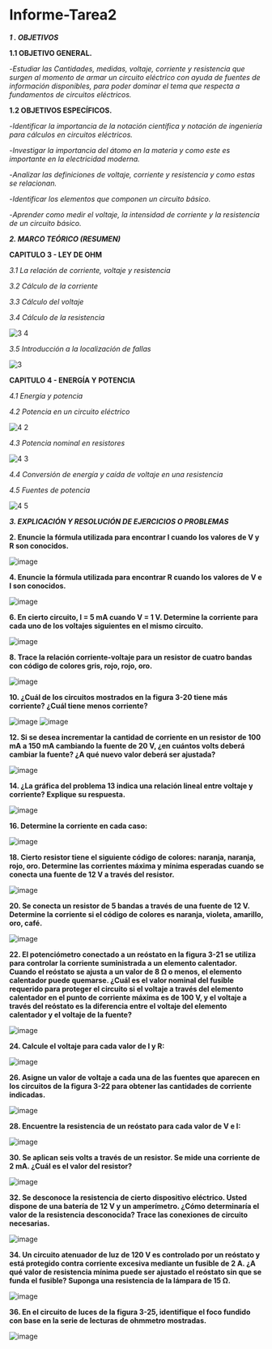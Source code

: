 # Informe-Tarea2


***1 . OBJETIVOS***

**1.1 OBJETIVO GENERAL.**

-*Estudiar las Cantidades, medidas, voltaje, corriente y resistencia que surgen al momento de armar un circuito eléctrico con ayuda de fuentes de información disponibles,
 para poder dominar el tema que respecta a fundamentos de circuitos eléctricos.* 

 **1.2 OBJETIVOS ESPECÍFICOS.**

-*Identificar la importancia de la notación científica y notación de ingeniería para cálculos en circuitos eléctricos.*

-*Investigar la importancia del átomo en la materia y como este es importante en la electricidad moderna.* 

-*Analizar las definiciones de voltaje, corriente y resistencia y como estas se relacionan.*

-*Identificar los elementos que componen un circuito básico.*

-*Aprender como medir el voltaje, la intensidad de corriente y la resistencia de un circuito básico.*

***2. MARCO TEÓRICO (RESUMEN)***

**CAPITULO 3 - LEY DE OHM**

*3.1 La relación de corriente, voltaje y resistencia*

*3.2 Cálculo de la corriente*

*3.3 Cálculo del voltaje*

*3.4 Cálculo de la resistencia*

![3 4](https://user-images.githubusercontent.com/116774906/202283811-e30038eb-485c-4b06-b63b-3fdca7f57907.jpg)

*3.5 Introducción a la localización de fallas*

![3](https://user-images.githubusercontent.com/116774906/202283838-b2b664ae-53c3-4e5e-b692-7d629e1440c6.jpg)


**CAPITULO 4 - ENERGÍA Y POTENCIA**

*4.1 Energía y potencia*

*4.2 Potencia en un circuito eléctrico*

![4 2](https://user-images.githubusercontent.com/116774906/202284277-2aafd597-afe7-4d70-9e57-ddff73a370c9.jpg)

*4.3 Potencia nominal en resistores*

![4 3](https://user-images.githubusercontent.com/116774906/202284303-f6645bfa-6665-4365-8969-f3d4c35ad442.jpg)

*4.4 Conversión de energía y caída de voltaje en una resistencia*

*4.5 Fuentes de potencia*

![4 5](https://user-images.githubusercontent.com/116774906/202284331-6bce9287-25b3-400b-bf34-f28de1ea18e2.jpg)

***3. EXPLICACIÓN Y RESOLUCIÓN DE EJERCICIOS O PROBLEMAS***

**2. Enuncie la fórmula utilizada para encontrar I cuando los valores de V y R son conocidos.**

![image](https://user-images.githubusercontent.com/116774906/202314027-12f00472-a631-4017-84b4-cf3c9d5b1345.png)

**4. Enuncie la fórmula utilizada para encontrar R cuando los valores de V e I son conocidos.**

![image](https://user-images.githubusercontent.com/116774906/202314092-96e523b5-8825-45ac-b9d8-e240506bce5e.png)

**6. En cierto circuito, I = 5 mA cuando V = 1 V. Determine la corriente para cada uno de los voltajes siguientes en el mismo circuito.**

![image](https://user-images.githubusercontent.com/116774906/202314236-7fca6d1b-5fe2-47bc-8141-593d72dadb48.png)

**8. Trace la relación corriente-voltaje para un resistor de cuatro bandas con código de colores gris, rojo, rojo, oro.**

![image](https://user-images.githubusercontent.com/116774906/202314754-0f63709e-9f9a-4822-9356-1cd5742d2a52.png)

**10. ¿Cuál de los circuitos mostrados en la figura 3-20 tiene más corriente? ¿Cuál tiene menos corriente?**

![image](https://user-images.githubusercontent.com/116774906/202314788-57e3d5f1-b8c7-488d-b3b5-e3258613e67c.png)
![image](https://user-images.githubusercontent.com/116774906/202314855-81d9cf68-85c2-4c55-8abf-c50403b6aec6.png)

**12. Si se desea incrementar la cantidad de corriente en un resistor de 100 mA a 150 mA cambiando la fuente de 20 V, ¿en cuántos volts deberá cambiar la fuente? ¿A qué nuevo valor deberá ser ajustada?**

![image](https://user-images.githubusercontent.com/116774906/202314926-2460868e-fd16-4ddb-98e4-8fea7b527b20.png)

**14. ¿La gráfica del problema 13 indica una relación lineal entre voltaje y corriente? Explique su respuesta.**

![image](https://user-images.githubusercontent.com/116774906/202314995-ea3e4de5-0af5-45be-a807-432871876a94.png)

**16. Determine la corriente en cada caso:**

![image](https://user-images.githubusercontent.com/116774906/202315052-06053c8b-659a-47da-9952-5fa4d74c7946.png)

**18. Cierto resistor tiene el siguiente código de colores: naranja, naranja, rojo, oro. Determine las corrientes máxima y mínima esperadas cuando se conecta una fuente de 12 V a través del resistor.**

![image](https://user-images.githubusercontent.com/116774906/202315088-55760644-5d79-483e-93c0-be17d68554de.png)

**20. Se conecta un resistor de 5 bandas a través de una fuente de 12 V. Determine la corriente si el código de colores es naranja, violeta, amarillo, oro, café.**

![image](https://user-images.githubusercontent.com/116774906/202315169-a3318c5c-bd2e-4621-94f7-082f6f48eddc.png)

**22. El potenciómetro conectado a un reóstato en la figura 3-21 se utiliza para controlar la corriente suministrada a un elemento calentador. Cuando el reóstato se ajusta a un valor de 8 Ω o menos, el elemento calentador puede quemarse. ¿Cuál es el valor nominal del fusible requerido para proteger el circuito si el voltaje a través del elemento calentador en el punto de corriente máxima es de 100 V, y el voltaje a través del reóstato es la diferencia entre el voltaje del elemento calentador y el voltaje de la fuente?**

![image](https://user-images.githubusercontent.com/116774906/202316430-c2cece81-69c8-4ebc-8ab3-a0d9be19b18e.png)

**24. Calcule el voltaje para cada valor de I y R:**

![image](https://user-images.githubusercontent.com/116774906/202316511-82111ad6-6d34-41c8-a8d9-32be9e9c6b5a.png)

**26. Asigne un valor de voltaje a cada una de las fuentes que aparecen en los circuitos de la figura 3-22 para obtener las cantidades de corriente indicadas.**

![image](https://user-images.githubusercontent.com/116774906/202316536-b3c8ead0-437c-42cc-be14-092d398480ea.png)

**28. Encuentre la resistencia de un reóstato para cada valor de V e I:**

![image](https://user-images.githubusercontent.com/116774906/202316579-0a26f9a0-bdc6-45a3-a728-1172e8d811a0.png)

**30. Se aplican seis volts a través de un resistor. Se mide una corriente de 2 mA. ¿Cuál es el valor del resistor?**

![image](https://user-images.githubusercontent.com/116774906/202316618-15e4e0b6-1337-41ec-952b-a7d1db4bf3ab.png)

**32. Se desconoce la resistencia de cierto dispositivo eléctrico. Usted dispone de una batería de 12 V y un amperímetro. ¿Cómo determinaría el valor de la resistencia desconocida? Trace las conexiones de circuito necesarias.**

![image](https://user-images.githubusercontent.com/116774906/202316656-afe1180e-6cb0-4a95-8228-8c4b41a961df.png)

**34. Un circuito atenuador de luz de 120 V es controlado por un reóstato y está protegido contra corriente excesiva mediante un fusible de 2 A. ¿A qué valor de resistencia mínima puede ser ajustado el reóstato sin que se funda el fusible? Suponga una resistencia de la lámpara de 15 Ω.**

![image](https://user-images.githubusercontent.com/116774906/202316704-f8f424e8-ba7a-48a1-8104-34c837856748.png)

**36. En el circuito de luces de la figura 3-25, identifique el foco fundido con base en la serie de lecturas de ohmmetro mostradas.**

![image](https://user-images.githubusercontent.com/116774906/202316799-3526a7fa-576a-4f38-a9b7-3828143105c3.png)



